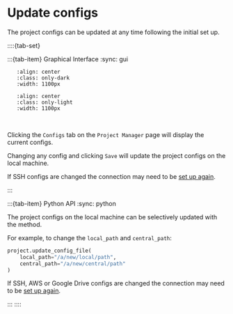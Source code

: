 
# Update configs

The project configs can be updated at any time following the initial set up.

::::{tab-set}

:::{tab-item} Graphical Interface
:sync: gui

```{image} /_static/screenshots/updating-configs-dark.png
   :align: center
   :class: only-dark
   :width: 1100px
```
```{image} /_static/screenshots/updating-configs-light.png
   :align: center
   :class: only-light
   :width: 1100px
```
<br>

Clicking the `Configs` tab on the `Project Manager` page will display
the current configs.

Changing any config and clicking `Save` will  update the project
configs on the local machine.

If SSH configs are changed the connection may need to be
[set up again](new-project-ssh).

:::

:::{tab-item} Python API
:sync: python

The project configs on the local machine can be selectively
updated with the [](update_config_file()) method.

For example, to change the `local_path` and `central_path`:

```python
project.update_config_file(
    local_path="/a/new/local/path",
    central_path="/a/new/central/path"
)
```

If SSH, AWS or Google Drive configs are changed the connection
may need to be [set up again](new-project-ssh).

:::
::::
